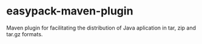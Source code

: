 # easypack-maven-plugin
Maven plugin for facilitating the distribution of Java aplication in tar, zip and tar.gz formats.
